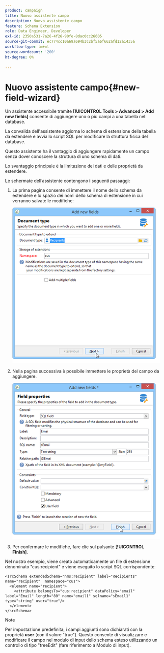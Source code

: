 ```yaml
---
product: campaign
title: Nuovo assistente campo
description: Nuovo assistente campo
feature: Schema Extension
role: Data Engineer, Developer
exl-id: 2350a531-7a26-4f26-90fe-8dac0cc26605
source-git-commit: ec774cc10a69a694b3c2bf5a6f662afd12a1435a
workflow-type: tm+mt
source-wordcount: '200'
ht-degree: 0%

---
```


# Nuovo assistente campo{#new-field-wizard}


Un assistente accessibile tramite **[!UICONTROL Tools > Advanced > Add new fields]** consente di aggiungere uno o più campi a una tabella nel database.

La convalida dell&#39;assistente aggiorna lo schema di estensione della tabella da estendere e avvia lo script SQL per modificare la struttura fisica del database.

Questo assistente ha il vantaggio di aggiungere rapidamente un campo senza dover conoscere la struttura di uno schema di dati.

Lo svantaggio principale è la limitazione dei dati e delle proprietà da estendere.

Le schermate dell’assistente contengono i seguenti passaggi:

1. La prima pagina consente di immettere il nome dello schema da estendere e lo spazio dei nomi dello schema di estensione in cui verranno salvate le modifiche:

   ![](assets/d_ncs_integration_schema_addfield.png)

1. Nella pagina successiva è possibile immettere le proprietà del campo da aggiungere.

   ![](assets/d_ncs_integration_schema_addfield2.png)

1. Per confermare le modifiche, fare clic sul pulsante **[!UICONTROL Finish]**.

Nel nostro esempio, viene creato automaticamente un file di estensione denominato &quot;cus:recipient&quot; e viene eseguito lo script SQL corrispondente:

```
<srcSchema extendedSchema="nms:recipient" label="Recipients" name="recipient"  namespace="cus">  
  <element name="recipient">    
    <attribute belongsTo="cus:recipient" dataPolicy="email" label="Email" length="80" name="email1" sqlname="sEmail1" type="string" user="true"/>  
  </element>
</srcSchema>
```

>[!NOTE]
>
>Per impostazione predefinita, i campi aggiunti sono dichiarati con la proprietà **user** (con il valore &quot;true&quot;). Questo consente di visualizzare e modificare il campo nel modulo di input dello schema esteso utilizzando un controllo di tipo &quot;treeEdit&quot; (fare riferimento a Modulo di input).
